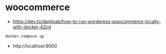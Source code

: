# woocommerce

- https://dev.to/daniloab/how-to-run-wordpress-woocommerce-locally-with-docker-42cd

```sh
docker-compose up
```

- http://localhost:8000
